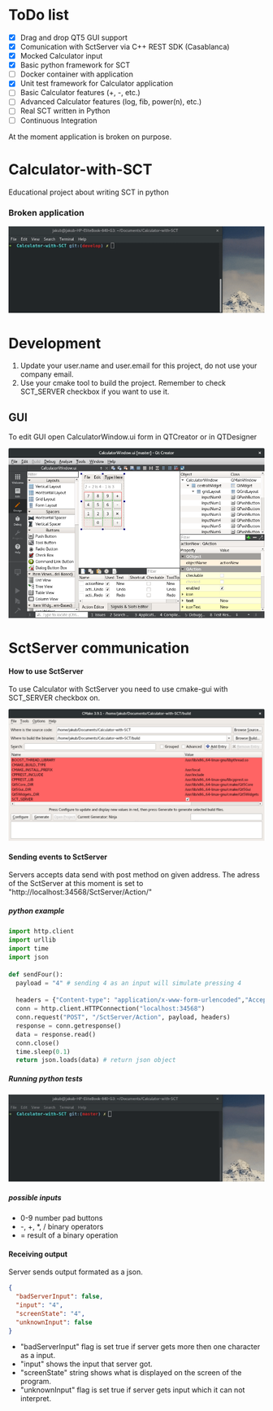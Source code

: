 # ToDo list
- [x] Drag and drop QT5 GUI support
- [x] Comunication with SctServer via C++ REST SDK (Casablanca)
- [x] Mocked Calculator input
- [x] Basic python framework for SCT
- [ ] Docker container with application
- [x] Unit test framework for Calculator application
- [ ] Basic Calculator features (+, -, etc.)
- [ ] Advanced Calculator features (log, fib, power(n), etc.)
- [ ] Real SCT written in Python
- [ ] Continuous Integration

At the moment application is broken on purpose.

# Calculator-with-SCT
Educational project about writing SCT in python

### Broken application
![gif image](./doc/gifs/manual-run-fail.gif)

# Development
1. Update your user.name and user.email for this project, do not use your company email.
2. Use your cmake tool to build the project. Remember to check SCT_SERVER checkbox if you want to use it.

## GUI
To edit GUI open CalculatorWindow.ui form in QTCreator or in QTDesigner

![gif image](./doc/images/qtcreator-ui-form.png)

# SctServer communication

#### How to use SctServer
To use Calculator with SctServer you need to use cmake-gui with SCT_SERVER checkbox on.

![gif image](./doc/images/cmake-gui.png)

#### Sending events to SctServer
Servers accepts data send with post method on given address. The adress of the SctServer at this moment is set to "http://localhost:34568/SctServer/Action/"

##### python example
```python
import http.client
import urllib
import time
import json

def sendFour():
  payload = "4" # sending 4 as an input will simulate pressing 4

  headers = {"Content-type": "application/x-www-form-urlencoded","Accept": "text/plain"}
  conn = http.client.HTTPConnection("localhost:34568")
  conn.request("POST", "/SctServer/Action", payload, headers)
  response = conn.getresponse()
  data = response.read()
  conn.close()
  time.sleep(0.1)
  return json.loads(data) # return json object
```
##### Running python tests
![gif image](./doc/gifs/test-fail.gif)

##### possible inputs
- 0-9 number pad buttons
- -, +, \*, / binary operators
- = result of a binary operation

#### Receiving output
Server sends output formated as a json.
```json
{
  "badServerInput": false,
  "input": "4",
  "screenState": "4",
  "unknownInput": false
}
```
- "badServerInput" flag is set true if server gets more then one character as a input.
- "input" shows the input that server got.
- "screenState" string shows what is displayed on the screen of the program.
- "unknownInput" flag is set true if server gets input which it can not interpret.
